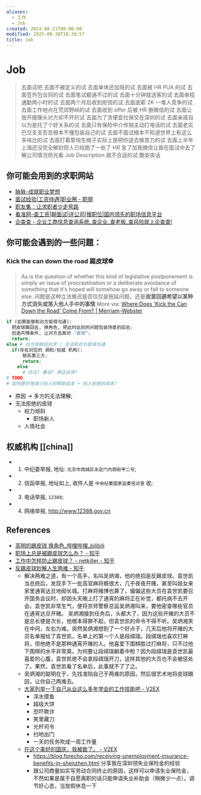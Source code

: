 ```yaml
---
aliases:
  - 工作
  - Job
created: 2024-08-21T00:00:00
modified: 2025-08-30T18:38:57
title: Job
---
```


# Job

> 去面试吧
> 去面不被定义的试
> 去面单休还加班的试
> 去面被 HR PUA 的试
> 去面签外包合同的试
> 去面笔试都通不过的试
> 去面十分钟就送客的试
> 去面单程通勤两小时的试
> 去面两个月后收到拒信的试
> 去面底薪 2K 一堆人竞争的试
> 去面工作地点在荒郊野岭的试
> 去面收到 offer 后被 HR 删微信的试
> 去面让我开摄像头对方却不开的试
> 去面为了贪便宜社保交在深圳的试
> 去面亲戚自以为是托了个好关系的试
> 去面只有保险中介传销主动打电话的试
> 去面老实巴交支支吾吾根本不懂包装自己的试
> 去面不面试根本不知道世界上有这么多啥比的试
> 去面打着管培生幌子实际上是把你送去做苦力的试
> 去面上半年上海还没完全解封但人已经跑了一些了 HR 急了加我微信让我在面试中去了解公司情况但光看 Job Description 就不合适的试
> 酷安夜话

## 你可能会用到的求职网站

- [脉脉-成就职业梦想](https://maimai.cn/)
- [面试经验|工资待遇|职业圈 - 职朋](https://www.job592.com)
- [职友集：让求职者少走弯路](https://www.jobui.com/)
- [看准网-查工资|聊面试|评公司|搜职位|国内领先的职场信息平台](https://www.kanzhun.com)
- [企查查 - 企业工商信息查询系统_查企业_查老板_查风险就上企查查!](https://www.qcc.com/)

## 你可能会遇到的一些问题：

### Kick the can down the road **踢皮球⚽️**

> As is the question of whether this kind of legislative postponement is simply an issue of procrastination or a deliberate avoidance of something that it's hoped will somehow go away or fall to someone else.
> 问题是这种立法推迟是否仅仅是拖延问题，还是**故意回避希望以某种方式消失或落入他人手中的事情**
> More via: [Where Does 'Kick the Can Down the Road' Come From? | Merriam-Webster](https://www.merriam-webster.com/words-at-play/kick-the-can-down-the-road-history-meaning)

```python
if (如果能够和对方取得沟通):
  把皮球踢回去, 换角色, 把此时此刻的问题包装场景扔回去;
  创造共情条件, 让对方去面对 "皮球";
  return;
else # 对方拒绝回诉求 / 无法和对方取得沟通
  if(存在对应的 调和/权威 机构):
      联系第三方;
      return;
    else
      # 抗议? 暴动? 表达诉求?
# TODO:
# 如何更好地减少别人的帮助成本 + 别人拒绝的成本?
```

- 原因 -> 多方的无法理解;
- 无法拒绝的皮球
	- 权力倾斜
		- 职场新人
	- 人情社会

## 权威机构 [[china]]

  - 1. 中纪委举报, 地址: `北京市西城区永定门内西街甲二号`;
  - 2. 信函举报, 地址如上, 收件人是 `中央纪委国家监委信访室` 收;
  - 3. 电话举报, `12388`;
  - 4. 网络举报, http://www.12388.gov.cn

## References

- [高明的踢皮球 换角色_哔哩哔哩_bilibili](https://www.bilibili.com/video/BV1x44y157Ug/)
- [职场上总是被踢皮球怎么办？ - 知乎](https://www.zhihu.com/question/532493738)
- [工作中怎样防止踢皮球？ - netkiller - 知乎](https://zhuanlan.zhihu.com/p/137885307)
- [反踢皮球妙解人生两难 - 知乎](https://zhuanlan.zhihu.com/p/567643659)
    - 解决两难之道，有一个高手，名叫吴炳湘，他的绝招是反踢皮球。袁世凯当总统后，发现手下一批高官麻将瘾很大，几乎夜夜开赌，甚至叫妓女来家里通宵达旦地砌长城。打麻将赌博也算了，偏偏这些大员在袁世凯要召开国务会议时，却因头天晚上打了通宵的麻将正在补觉，都托病不去开会。袁世凯非常生气，便将京师警察总监吴炳湘叫来，要他密查哪些官员在通宵达旦开赌。
      吴炳湘接到任务后，头都大了，因为这些开赌的大员不是总长便是次长，他根本得罪不起，但袁世凯的命令不得不听。吴炳湘夹在中间，左右为难。突然吴炳湘想到了一个好点子，几天后他将开赌的大员名单报给了袁世凯，名单上的第一个人是段祺瑞。段祺瑞也喜欢打麻将，但他绝不是那种通宵开赌的人。他喜爱下围棋胜过打麻将，只不过他下围棋的水平非常臭。为何要让段祺瑞躺着中枪？因为段祺瑞是袁世凯最喜爱的心腹，袁世凯绝不会拿段祺瑞开刀，这样其他的大员也不会被惩处了。果然，袁世凯看了名单后，此事就不了了之。
    - 吴炳湘的聪明在于，先找准陷自己于两难的原因，然后很艺术地将皮球踢回，让你自己两难去。
  - [大家列举一下自己从业这么多年学会的工作技能吧 - V2EX](https://www.v2ex.com/t/673913)
    - 浑水摸鱼
    - 超级大饼
    - 恐吓欺诈
    - 笑里藏刀
    - 光杆司令
    - 扫地出门
    - 一天的任务吹成一周工作量
  - [在这个美好的国庆，我被裁了。 - V2EX](https://www.v2ex.com/t/884316)
    - https://blog.forecho.com/receiving-unemployment-insurance-benefits-in-shenzhen.html
      分享我在深圳领失业保险金的经验
    - 跟公司商量如实写劳动合同终止的原因，这样可以申请失业保险金，不然如果是属于自愿离职的话只能申请失业补助金（稍微少一点）。调节好心态，当放假休息一下
